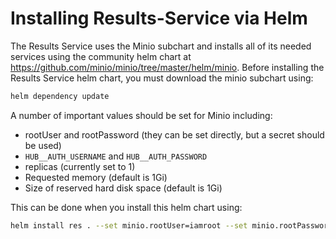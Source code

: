 # Installing Results-Service via Helm
The Results Service uses the Minio subchart and installs all of its needed services using the community helm chart at 
https://github.com/minio/minio/tree/master/helm/minio. Before installing the Results Service helm chart, you must 
download the minio subchart using:
```bash
helm dependency update
```

A number of important values should be set for Minio including:
* rootUser and rootPassword (they can be set directly, but a secret should be used)
* `HUB__AUTH_USERNAME` and `HUB__AUTH_PASSWORD`
* replicas (currently set to 1)
* Requested memory (default is 1Gi)
* Size of reserved hard disk space (default is 1Gi)

This can be done when you install this helm chart using:
```bash
helm install res . --set minio.rootUser=iamroot --set minio.rootPassword=extraSecret --set results.HUB__AUTH_USERNAME=hubuser --set results.HUB__AUTH_PASSWORD=hubpwd --set minio.resources.requests.memory=1Gi --set minio.persistence.size=10Mi
```